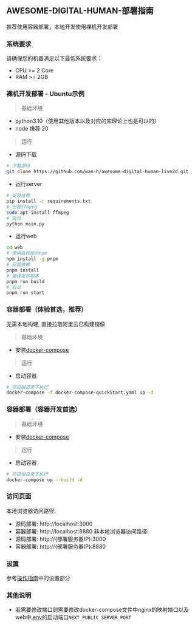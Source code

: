 ## AWESOME-DIGITAL-HUMAN-部署指南

推荐使用容器部署，本地开发使用裸机开发部署  

### 系统要求
请确保您的机器满足以下最低系统要求：  
* CPU >= 2 Core
* RAM >= 2GB

### 裸机开发部署 - Ubuntu示例
> 基础环境
* python3.10（使用其他版本以及对应的库理论上也是可以的）
* node 推荐 20
> 运行
* 源码下载
```bash
# 下载源码
git clone https://github.com/wan-h/awesome-digital-human-live2d.git
```
* 运行server
```bash
# 安装依赖
pip install -r requirements.txt
# 安装ffmpeg
sudo apt install ffmpeg
# 启动
python main.py
```
* 运行web
```bash
cd web
# 使用高性能的npm
npm install -g pnpm
# 安装依赖
pnpm install
# 编译发布版本
pnpm run build
# 启动
pnpm run start
```

### 容器部署（体验首选，推荐）
无需本地构建, 直接拉取阿里云已构建镜像
> 基础环境
* 安装[docker-compose](https://docs.docker.com/compose/install/)
> 运行
* 启动容器
```bash
# 项目根目录下执行
docker-compose -f docker-compose-quickStart.yaml up -d
```

### 容器部署（容器开发首选）
> 基础环境
* 安装[docker-compose](https://docs.docker.com/compose/install/)
> 运行
* 启动容器
```bash
# 项目根目录下执行
docker-compose up --build -d
```

### 访问页面
本地浏览器访问路径:   
* 源码部署: http://localhost:3000  
* 容器部署: http://localhost:8880 
非本地浏览器访问路径:   
* 源码部署: http://{部署服务器IP}:3000  
* 容器部署: http://{部署服务器IP}:8880

### 设置
参考[操作指南](https://light4ai.feishu.cn/docx/XmGFd5QJwoBdDox8M7zcAcRJnje)中的设置部分

### 其他说明
* 若需要修改端口则需要修改docker-compose文件中nginx的映射端口以及web中[.env](../web/.env)的启动端口`NEXT_PUBLIC_SERVER_PORT` 